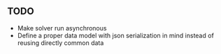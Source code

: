 <!--
SPDX-FileCopyrightText: 2023 Antoine Belvire
SPDX-License-Identifier: GPL-3.0-or-later
-->

## TODO

- Make solver run asynchronous 
- Define a proper data model with json serialization in mind instead of reusing directly common data
